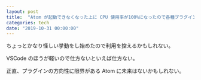 ```yaml
---
layout: post
title:  "Atom が起動できなくなった上に CPU 使用率が100%になったので各種プラグインを疑うことにした"
categories: tech
date: "2019-10-31 00:00:00"
---
```


ちょっとかなり怪しい挙動をし始めたので利用を控えるかもしれない。

VSCode のほうが軽いので仕方ないといえば仕方ない。

正直、プラグインの方向性に限界がある Atom に未来はないかもしれない。
